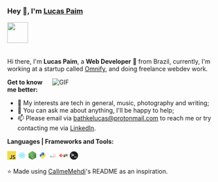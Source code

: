 ### Hey 👋, I'm [Lucas Paim](https://paim.dev/)

<a href="https://www.linkedin.com/in/paim/" target="_blank">
  <img src="https://i.ibb.co/Kx2GSrT/linkedin.png" width="48px" height="48px">
</a>

<br />
<br />

Hi there, I'm **Lucas Paim**, a **Web Developer** 🚀 from Brazil, currently, I'm working at a startup called [Omnify](https://www.omnify.cx/), and doing freelance webdev work.

  <img align="right" alt="GIF"  width="400px" src="https://media1.giphy.com/media/du3J3cXyzhj75IOgvA/giphy.gif?cid=ecf05e475z4mqpus8ao374h59z0syjecq8fefejlp32kgos9&rid=giphy.gif&ct=g" />

**Get to know me better:**

- 🤔 My interests are tech in general, music, photography and writing;
- 💬 You can ask me about anything, I'll be happy to help;
- 📫 Please email via bathkelucas@protonmail.com to reach me or try contacting me via [LinkedIn](https://www.linkedin.com/in/paim/).


**Languages | Frameworks and Tools:**  

<code><img height="20" src="https://raw.githubusercontent.com/github/explore/80688e429a7d4ef2fca1e82350fe8e3517d3494d/topics/javascript/javascript.png"></code>
<code><img height="20" src="https://raw.githubusercontent.com/github/explore/80688e429a7d4ef2fca1e82350fe8e3517d3494d/topics/react/react.png"></code>
<code><img height="20" src="https://raw.githubusercontent.com/github/explore/80688e429a7d4ef2fca1e82350fe8e3517d3494d/topics/nodejs/nodejs.png"></code>
<code><img height="20" src="https://raw.githubusercontent.com/github/explore/80688e429a7d4ef2fca1e82350fe8e3517d3494d/topics/python/python.png"></code>
<code><img height="20" src="https://raw.githubusercontent.com/github/explore/80688e429a7d4ef2fca1e82350fe8e3517d3494d/topics/mysql/mysql.png"></code>
<code><img height="20" src="https://raw.githubusercontent.com/github/explore/80688e429a7d4ef2fca1e82350fe8e3517d3494d/topics/git/git.png"></code>
<code><img height="20" src="https://raw.githubusercontent.com/github/explore/80688e429a7d4ef2fca1e82350fe8e3517d3494d/topics/terminal/terminal.png"></code>

⭐️ Made using [CallmeMehdi](https://github.com/CallmeMehdi)'s README as an inspiration.
